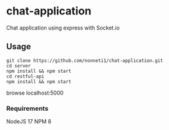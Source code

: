 # chat-application
Chat application using express with Socket.io

## Usage
```
git clone https://github.com/nonneti1/chat-application.git
cd server
npm install && npm start
cd restful-api
npm install && npm start
```
browse localhost:5000 
### Requirements
NodeJS 17
NPM 8
